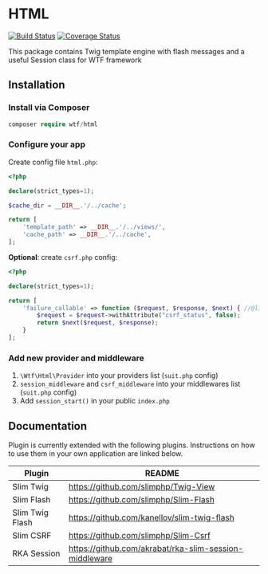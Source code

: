# HTML

[![Build Status](https://travis-ci.org/frameworkwtf/html.svg?branch=master)](https://travis-ci.org/frameworkwtf/html) [![Coverage Status](https://coveralls.io/repos/frameworkwtf/html/badge.svg?branch=master&service=github)](https://coveralls.io/github/frameworkwtf/html?branch=master)


This package contains Twig template engine with flash messages and a useful Session class for WTF framework

## Installation

### Install via Composer

```php
composer require wtf/html
```

### Configure your app

Create config file `html.php`:

```php
<?php

declare(strict_types=1);

$cache_dir = __DIR__.'/../cache';

return [
    'template_path' => __DIR__.'/../views/',
    'cache_path' => __DIR__.'/../cache',
];
```

**Optional**: create `csrf.php` config:

```php
<?php

declare(strict_types=1);

return [
    'failure_callable' => function ($request, $response, $next) { //@link https://github.com/slimphp/Slim-Csrf#handling-validation-failure
        $request = $request->withAttribute("csrf_status", false);
        return $next($request, $response);
    }
];
```

### Add new provider and middleware

1. `\Wtf\Html\Provider` into your providers list (`suit.php` config)
2. `session_middleware` and `csrf_middleware` into your middlewares list (`suit.php` config)
3. Add `session_start()` in your public `index.php`

## Documentation

Plugin is currently extended with the following plugins. Instructions on how to use them in your own application are linked below.

| Plugin | README |
| ------ | ------ |
| Slim Twig | https://github.com/slimphp/Twig-View |
| Slim Flash | https://github.com/slimphp/Slim-Flash |
| Slim Twig Flash | https://github.com/kanellov/slim-twig-flash |
| Slim CSRF | https://github.com/slimphp/Slim-Csrf |
| RKA Session | https://github.com/akrabat/rka-slim-session-middleware |
